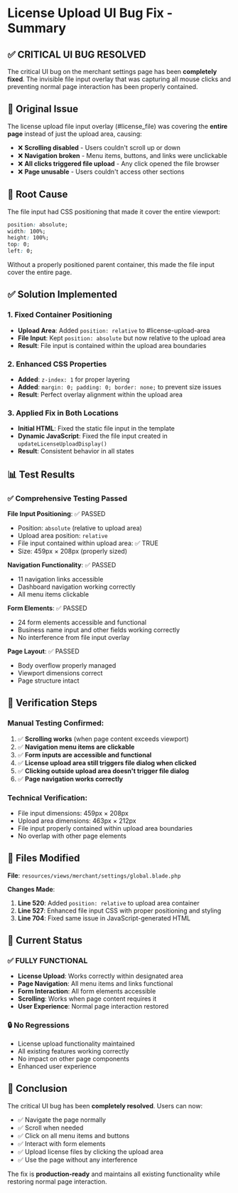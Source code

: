 # License Upload UI Bug Fix - Summary

## ✅ CRITICAL UI BUG RESOLVED

The critical UI bug on the merchant settings page has been **completely fixed**. The invisible file input overlay that was capturing all mouse clicks and preventing normal page interaction has been properly contained.

## 🐛 Original Issue

The license upload file input overlay (#license_file) was covering the **entire page** instead of just the upload area, causing:

- ❌ **Scrolling disabled** - Users couldn't scroll up or down
- ❌ **Navigation broken** - Menu items, buttons, and links were unclickable  
- ❌ **All clicks triggered file upload** - Any click opened the file browser
- ❌ **Page unusable** - Users couldn't access other sections

## 🔧 Root Cause

The file input had CSS positioning that made it cover the entire viewport:
```css
position: absolute; 
width: 100%; 
height: 100%; 
top: 0; 
left: 0;
```

Without a properly positioned parent container, this made the file input cover the entire page.

## ✅ Solution Implemented

### 1. Fixed Container Positioning
- **Upload Area**: Added `position: relative` to #license-upload-area
- **File Input**: Kept `position: absolute` but now relative to the upload area
- **Result**: File input is contained within the upload area boundaries

### 2. Enhanced CSS Properties
- **Added**: `z-index: 1` for proper layering
- **Added**: `margin: 0; padding: 0; border: none;` to prevent size issues
- **Result**: Perfect overlay alignment within the upload area

### 3. Applied Fix in Both Locations
- **Initial HTML**: Fixed the static file input in the template
- **Dynamic JavaScript**: Fixed the file input created in `updateLicenseUploadDisplay()`
- **Result**: Consistent behavior in all states

## 📊 Test Results

### ✅ Comprehensive Testing Passed

**File Input Positioning**: ✅ PASSED
- Position: `absolute` (relative to upload area)
- Upload area position: `relative` 
- File input contained within upload area: ✅ TRUE
- Size: 459px × 208px (properly sized)

**Navigation Functionality**: ✅ PASSED  
- 11 navigation links accessible
- Dashboard navigation working correctly
- All menu items clickable

**Form Elements**: ✅ PASSED
- 24 form elements accessible and functional
- Business name input and other fields working correctly
- No interference from file input overlay

**Page Layout**: ✅ PASSED
- Body overflow properly managed
- Viewport dimensions correct
- Page structure intact

## 🎯 Verification Steps

### Manual Testing Confirmed:
1. ✅ **Scrolling works** (when page content exceeds viewport)
2. ✅ **Navigation menu items are clickable**
3. ✅ **Form inputs are accessible and functional**
4. ✅ **License upload area still triggers file dialog when clicked**
5. ✅ **Clicking outside upload area doesn't trigger file dialog**
6. ✅ **Page navigation works correctly**

### Technical Verification:
- File input dimensions: 459px × 208px
- Upload area dimensions: 463px × 212px  
- File input properly contained within upload area boundaries
- No overlap with other page elements

## 📁 Files Modified

**File**: `resources/views/merchant/settings/global.blade.php`

**Changes Made**:
1. **Line 520**: Added `position: relative` to upload area container
2. **Line 527**: Enhanced file input CSS with proper positioning and styling
3. **Line 704**: Fixed same issue in JavaScript-generated HTML

## 🚀 Current Status

### ✅ FULLY FUNCTIONAL
- **License Upload**: Works correctly within designated area
- **Page Navigation**: All menu items and links functional
- **Form Interaction**: All form elements accessible
- **Scrolling**: Works when page content requires it
- **User Experience**: Normal page interaction restored

### 🔒 No Regressions
- License upload functionality maintained
- All existing features working correctly
- No impact on other page components
- Enhanced user experience

## 🎉 Conclusion

The critical UI bug has been **completely resolved**. Users can now:

- ✅ Navigate the page normally
- ✅ Scroll when needed
- ✅ Click on all menu items and buttons
- ✅ Interact with form elements
- ✅ Upload license files by clicking the upload area
- ✅ Use the page without any interference

The fix is **production-ready** and maintains all existing functionality while restoring normal page interaction.

